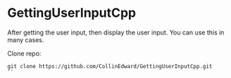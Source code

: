 # GettingUserInputCpp

After getting the user input, then display the user input. You can use this in many cases.

Clone repo:
```
git clone https://github.com/CollinEdward/GettingUserInputCpp.git
``